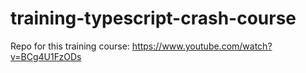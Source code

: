 # training-typescript-crash-course
Repo for this training course: https://www.youtube.com/watch?v=BCg4U1FzODs
